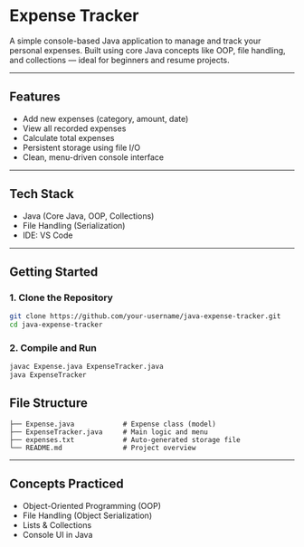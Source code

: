 # Expense Tracker

A simple console-based Java application to manage and track your personal expenses. Built using core Java concepts like OOP, file handling, and collections — ideal for beginners and resume projects.

---

## Features

- Add new expenses (category, amount, date)
- View all recorded expenses
- Calculate total expenses
- Persistent storage using file I/O
- Clean, menu-driven console interface

---

## Tech Stack

- Java (Core Java, OOP, Collections)
- File Handling (Serialization)
- IDE: VS Code 

---

## Getting Started

### 1. Clone the Repository

```bash
git clone https://github.com/your-username/java-expense-tracker.git
cd java-expense-tracker
```

### 2. Compile and Run

```bash
javac Expense.java ExpenseTracker.java
java ExpenseTracker
```

## File Structure

```
├── Expense.java            # Expense class (model)
├── ExpenseTracker.java     # Main logic and menu
├── expenses.txt            # Auto-generated storage file
└── README.md               # Project overview
```

---

## Concepts Practiced

- Object-Oriented Programming (OOP)
- File Handling (Object Serialization)
- Lists & Collections
- Console UI in Java
